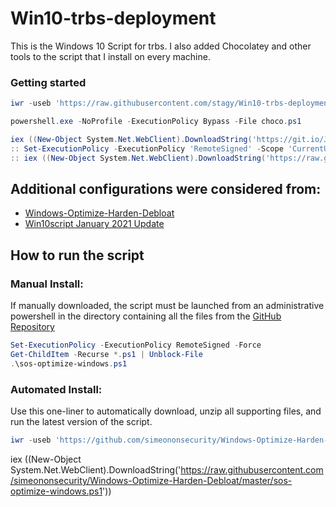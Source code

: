 # Win10-trbs-deployment
This is the  Windows 10 Script for trbs. I also added Chocolatey and other tools to the script that I install on every machine.


### Getting started
```powershell
iwr -useb 'https://raw.githubusercontent.com/stagy/Win10-trbs-deployment/main/choco.ps1'|iex
```

```powershell
powershell.exe -NoProfile -ExecutionPolicy Bypass -File choco.ps1

iex ((New-Object System.Net.WebClient).DownloadString('https://git.io/JJ8R4'))
:: Set-ExecutionPolicy -ExecutionPolicy 'RemoteSigned' -Scope 'CurrentUser'
:: iex ((New-Object System.Net.WebClient).DownloadString('https://raw.githubusercontent.com/stagy/Win10-trbs-deployment/main/choco.ps1'))

```

## Additional configurations were considered from:
- [Windows-Optimize-Harden-Debloat
](https://github.com/simeononsecurity/Windows-Optimize-Harden-Debloat/)
- [Win10script January 2021 Update
](https://github.com/ChrisTitusTech/win10script)
## How to run the script
### Manual Install:
If manually downloaded, the script must be launched from an administrative powershell in the directory containing all the files from the [GitHub Repository](https://github.com/simeononsecurity/Windows-Optimize-Harden-Debloat)
```powershell
Set-ExecutionPolicy -ExecutionPolicy RemoteSigned -Force
Get-ChildItem -Recurse *.ps1 | Unblock-File
.\sos-optimize-windows.ps1
```
### Automated Install:
Use this one-liner to automatically download, unzip all supporting files, and run the latest version of the script.
```powershell
iwr -useb 'https://github.com/simeononsecurity/Windows-Optimize-Harden-Debloat/blob/master/sos-optimize-windows.ps1'|iex
```
iex ((New-Object System.Net.WebClient).DownloadString('https://raw.githubusercontent.com/simeononsecurity/Windows-Optimize-Harden-Debloat/master/sos-optimize-windows.ps1'))